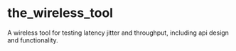 # the_wireless_tool
A wireless tool for testing latency jitter and throughput, including api design and functionality.
